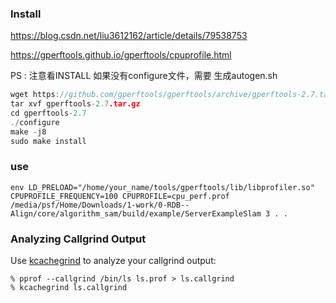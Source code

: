 ### Install

https://blog.csdn.net/liu3612162/article/details/79538753

https://gperftools.github.io/gperftools/cpuprofile.html

PS : 注意看INSTALL 如果没有configure文件，需要 生成autogen.sh



```cpp
wget https://github.com/gperftools/gperftools/archive/gperftools-2.7.tar.gz
tar xvf gperftools-2.7.tar.gz
cd gperftools-2.7
./configure
make -j8
sudo make install
```





### use

```
env LD_PRELOAD="/home/your_name/tools/gperftools/lib/libprofiler.so" CPUPROFILE_FREQUENCY=100 CPUPROFILE=cpu_perf.prof /media/psf/Home/Downloads/1-work/0-RDB--Align/core/algorithm_sam/build/example/ServerExampleSlam 3 . .

```





### Analyzing Callgrind Output

Use [kcachegrind](http://kcachegrind.sourceforge.net/) to analyze your callgrind output:

```
% pprof --callgrind /bin/ls ls.prof > ls.callgrind
% kcachegrind ls.callgrind
```